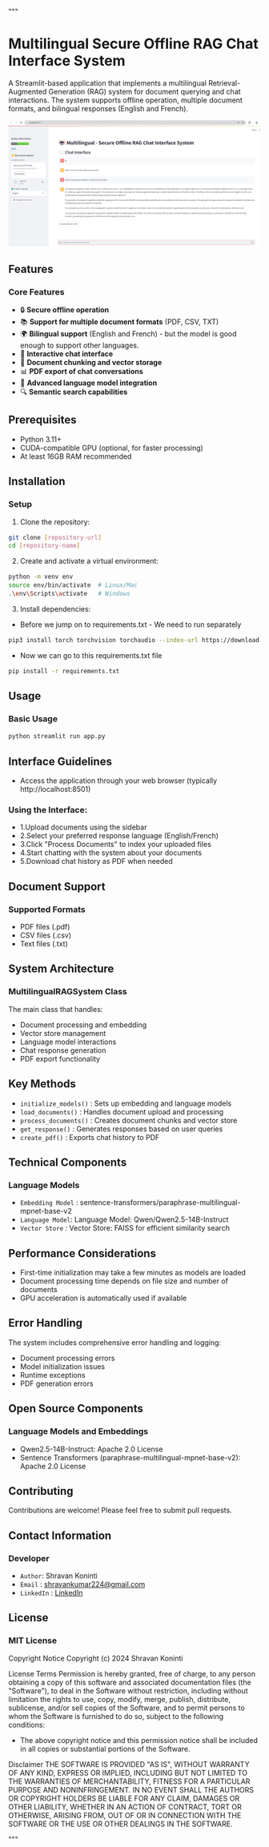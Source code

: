 """
# Multilingual Secure Offline RAG Chat Interface System

A Streamlit-based application that implements a multilingual Retrieval-Augmented Generation (RAG) system for document querying and chat interactions. The system supports offline operation, multiple document formats, and bilingual responses (English and French).


![alt text](app_interface-1.png)

## Features

### Core Features
- 🔒 **Secure offline operation**
- 📚 **Support for multiple document formats** (PDF, CSV, TXT)
- 🌍 **Bilingual support** (English and French) - but the model is good enough to support other languages.
- 💬 **Interactive chat interface**
- 📑 **Document chunking and vector storage**
- 📊 **PDF export of chat conversations**
- 🤖 **Advanced language model integration**
- 🔍 **Semantic search capabilities**

## Prerequisites
- Python 3.11+
- CUDA-compatible GPU (optional, for faster processing)
- At least 16GB RAM recommended

## Installation

### Setup
1. Clone the repository:
```bash
git clone [repository-url]
cd [repository-name]
```

2. Create and activate a virtual environment:
```bash
python -m venv env
source env/bin/activate  # Linux/Mac
.\env\Scripts\activate   # Windows
```

3. Install dependencies:
* Before we jump on to requirements.txt - We need to run separately
```bash
pip3 install torch torchvision torchaudio --index-url https://download.pytorch.org/whl/cu124
```
* Now we can go to this requirements.txt file

```bash
pip install -r requirements.txt
```

## Usage

### Basic Usage
```bash
python streamlit run app.py 
```

## Interface Guidelines

* Access the application through your web browser (typically http://localhost:8501)

### Using the Interface:
* 1.Upload documents using the sidebar
* 2.Select your preferred response language (English/French)
* 3.Click "Process Documents" to index your uploaded files
* 4.Start chatting with the system about your documents
* 5.Download chat history as PDF when needed


## Document Support

### Supported Formats
* PDF files (.pdf)
* CSV files (.csv)
* Text files (.txt)


## System Architecture

### MultilingualRAGSystem Class

The main class that handles:

* Document processing and embedding
* Vector store management
* Language model interactions
* Chat response generation
* PDF export functionality


## Key Methods
- `initialize_models()` : Sets up embedding and language models
- `load_documents()` : Handles document upload and processing
- `process_documents()` : Creates document chunks and vector store
- `get_response()` : Generates responses based on user queries
- `create_pdf()` : Exports chat history to PDF

## Technical Components

### Language Models

* `Embedding Model` : sentence-transformers/paraphrase-multilingual-mpnet-base-v2
* `Language Model`: Language Model: Qwen/Qwen2.5-14B-Instruct
* `Vector Store` : Vector Store: FAISS for efficient similarity search


## Performance Considerations

* First-time initialization may take a few minutes as models are loaded
* Document processing time depends on file size and number of documents
* GPU acceleration is automatically used if available


## Error Handling

The system includes comprehensive error handling and logging:

* Document processing errors
* Model initialization issues
* Runtime exceptions
* PDF generation errors


## Open Source Components

### Language Models and Embeddings

* Qwen2.5-14B-Instruct: Apache 2.0 License
* Sentence Transformers (paraphrase-multilingual-mpnet-base-v2): Apache 2.0 License



## Contributing

Contributions are welcome! Please feel free to submit pull requests.

## Contact Information

### Developer
* `Author`: Shravan Koninti
* `Email` : shravankumar224@gmail.com
* `LinkedIn` : [LinkedIn](https://www.linkedin.com/in/shravankoninti/)

## License

### MIT License
Copyright Notice
Copyright (c) 2024 Shravan Koninti

License Terms
Permission is hereby granted, free of charge, to any person obtaining a copy of this software and associated documentation files (the "Software"), to deal in the Software without restriction, including without limitation the rights to use, copy, modify, merge, publish, distribute, sublicense, and/or sell copies of the Software, and to permit persons to whom the Software is furnished to do so, subject to the following conditions:

* The above copyright notice and this permission notice shall be included in all copies or substantial portions of the Software.


Disclaimer
THE SOFTWARE IS PROVIDED "AS IS", WITHOUT WARRANTY OF ANY KIND, EXPRESS OR IMPLIED, INCLUDING BUT NOT LIMITED TO THE WARRANTIES OF MERCHANTABILITY, FITNESS FOR A PARTICULAR PURPOSE AND NONINFRINGEMENT. IN NO EVENT SHALL THE AUTHORS OR COPYRIGHT HOLDERS BE LIABLE FOR ANY CLAIM, DAMAGES OR OTHER LIABILITY, WHETHER IN AN ACTION OF CONTRACT, TORT OR OTHERWISE, ARISING FROM, OUT OF OR IN CONNECTION WITH THE SOFTWARE OR THE USE OR OTHER DEALINGS IN THE SOFTWARE.

"""
